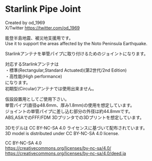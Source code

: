 # Starlink Pipe Joint
Created by od_1969  
X/Twitter https://twitter.com/od_1969  

能登半島地震、被災地支援用です。  
Use it to support the areas affected by the Noto Peninsula Earthquake.
  
Starlinkアンテナを単管パイプに取り付けるためのジョイントになります。     
  
対応するStarlinkアンテナは  
・標準(Rectangular,Standard Actuated)(第2世代/2nd Edition)  
・高性能(High performance)  
になります。  
初期型(Circular)アンテナでは使用出来ません。  
  
仮設設置用としてご使用下さい。  
単管パイプ(直径φ48.6mm、厚み1.8mm)の使用を想定しています。  
ジョイントの単管パイプに差し込む部分の外径は約44.8mmです。  
ABS,ASAでのFFF/FDM 3Dプリンタでの3Dプリントを想定しています。
  
  
3Dモデルは CC BY-NC-SA 4.0 ライセンスに基づいて配布されています。  
3D model is distributed under CC BY-NC-SA 4.0 license.  
  
CC BY-NC-SA 4.0  
https://creativecommons.org/licenses/by-nc-sa/4.0/  
https://creativecommons.org/licenses/by-nc-sa/4.0/deed.ja  
